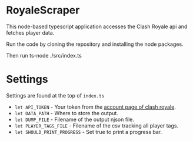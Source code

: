 # RoyaleScraper

This node-based typescript application accesses the Clash Royale api and fetches player data.

Run the code by cloning the repository and installing the node packages.

Then run ts-node ./src/index.ts

# Settings

Settings are found at the top of `index.ts`

- `let API_TOKEN` - Your token from the [account page of clash royale](https://developer.clashroyale.com/#/account).
- `let DATA_PATH` - Where to store the output.
- `let DUMP_FILE` - Filename of the output njson file.
- `let PLAYER_TAGS_FILE` - Filename of the csv tracking all player tags.
- `let SHOULD_PRINT_PROGRESS` - Set true to print a progress bar.
